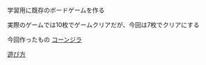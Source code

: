 学習用に既存のボードゲームを作る

実際のゲームでは10枚でゲームクリアだが、今回は7枚でクリアにする

今回作ったもの
[コーンジラ](https://waken8.github.io/coneZila-game-to-study/)

[遊び方](https://saikoro-table.com/2022/08/05/cornzilla/)


